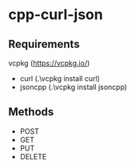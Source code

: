 # cpp-curl-json## Requirementsvcpkg (https://vcpkg.io/)- curl (.\vcpkg install curl)- jsoncpp (.\vcpkg install jsoncpp)## Methods- POST- GET- PUT- DELETE